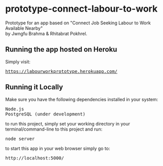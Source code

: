 # prototype-connect-labour-to-work
Prototype for an app based on "Connect Job Seeking Labour to Work Available Nearby"
<br>by Jwngfu Brahma & Rhitabrat Pokhrel.

<h2>Running the app hosted on Heroku</h2>
Simply visit:
<pre><a href="https://labourworkprototype.herokuapp.com/">https://labourworkprototype.herokuapp.com/</a></pre>

<h2>Running it Locally</h2>
Make sure you have the following dependencies installed in your system:
<pre>
Node.js
PostgreSQL (under development)
</pre>

to run this project, simply set your working directory in your terminal/command-line to this project and run: <pre>node server</pre>
to start this app in your web browser simply go to: <pre>http://localhost:5000/</pre> 
